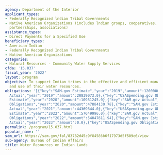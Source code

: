 ```yaml
---
agency: Department of the Interior
applicant_types:
- Federally Recognized lndian Tribal Governments
- Native American Organizations (includes lndian groups, cooperatives, corporations,
  partnerships, associations)
assistance_types:
- Direct Payments for a Specified Use
beneficiary_types:
- American Indian
- Federally Recognized Indian Tribal Governments
- Native American Organizations
categories:
- Natural Resources - Community Water Supply Services
cfda: '15.037'
fiscal_year: '2022'
layout: program
objective: To support Indian tribes in the effective and efficient management, planning,
  and use of their water resources.
obligations: '[{"key":"SAM.gov Estimate","year":"2019","amount":12000000.0},{"key":"SAM.gov
  Actual","year":"2019","amount":20839073.0},{"key":"USASpending.gov Obligations","year":"2019","amount":39345893.56},{"key":"SAM.gov
  Estimate","year":"2020","amount":10931245.0},{"key":"SAM.gov Actual","year":"2020","amount":15301922.11},{"key":"USASpending.gov
  Obligations","year":"2020","amount":47884130.78},{"key":"SAM.gov Estimate","year":"2021","amount":10721704.0},{"key":"SAM.gov
  Actual","year":"2021","amount":44369644.0},{"key":"USASpending.gov Obligations","year":"2021","amount":44722949.62},{"key":"SAM.gov
  Estimate","year":"2022","amount":57649996.0},{"key":"SAM.gov Actual","year":"2022","amount":5570507.0},{"key":"USASpending.gov
  Obligations","year":"2022","amount":54047611.94},{"key":"SAM.gov Estimate","year":"2023","amount":3993875.0},{"key":"SAM.gov
  Actual","year":"2023","amount":0.0},{"key":"USASpending.gov Obligations","year":"2023","amount":27443349.6}]'
permalink: /program/15.037.html
popular_name: ''
sam_url: https://sam.gov/fal/83732d45c9f84586b6f17973d5f509c6/view
sub-agency: Bureau of Indian Affairs
title: Water Resources on Indian Lands
---
```

